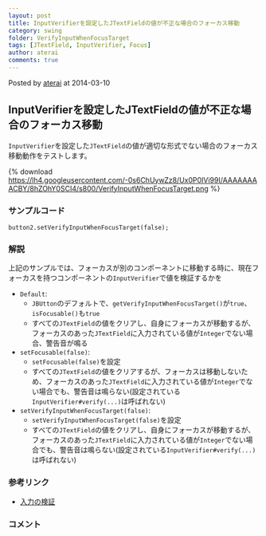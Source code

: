 ```yaml
---
layout: post
title: InputVerifierを設定したJTextFieldの値が不正な場合のフォーカス移動
category: swing
folder: VerifyInputWhenFocusTarget
tags: [JTextField, InputVerifier, Focus]
author: aterai
comments: true
---
```


Posted by [aterai](http://terai.xrea.jp/aterai.html) at 2014-03-10

## InputVerifierを設定したJTextFieldの値が不正な場合のフォーカス移動
`InputVerifier`を設定した`JTextField`の値が適切な形式でない場合のフォーカス移動動作をテストします。

{% download https://lh4.googleusercontent.com/-0s6ChUywZz8/Ux0P0IVi99I/AAAAAAAACBY/8hZOhY0SCI4/s800/VerifyInputWhenFocusTarget.png %}

### サンプルコード
<pre class="prettyprint"><code>button2.setVerifyInputWhenFocusTarget(false);
</code></pre>

### 解説
上記のサンプルでは、フォーカスが別のコンポーネントに移動する時に、現在フォーカスを持つコンポーネントの`InputVerifier`で値を検証するかを

- `Default`:
    - `JBUtton`のデフォルトで、`getVerifyInputWhenFocusTarget()`が`true`、`isFocusable()`も`true`
    - すべての`JTextField`の値をクリアし、自身にフォーカスが移動するが、フォーカスのあった`JTextField`に入力されている値が`Integer`でない場合、警告音が鳴る
- `setFocusable(false)`:
    - `setFocusable(false)`を設定
    - すべての`JTextField`の値をクリアするが、フォーカスは移動しないため、フォーカスのあった`JTextField`に入力されている値が`Integer`でない場合でも、警告音は鳴らない(設定されている`InputVerifier#verify(...)`は呼ばれない)
- `setVerifyInputWhenFocusTarget(false)`:
    - `setVerifyInputWhenFocusTarget(false)`を設定
    - すべての`JTextField`の値をクリアし、自身にフォーカスが移動するが、フォーカスのあった`JTextField`に入力されている値が`Integer`でない場合でも、警告音は鳴らない(設定されている`InputVerifier#verify(...)`は呼ばれない)

<!-- dummy comment line for breaking list -->

### 参考リンク
- [入力の検証](http://docs.oracle.com/javase/jp/1.4/guide/swing/1.3/InputChanges.html)

<!-- dummy comment line for breaking list -->

### コメント
